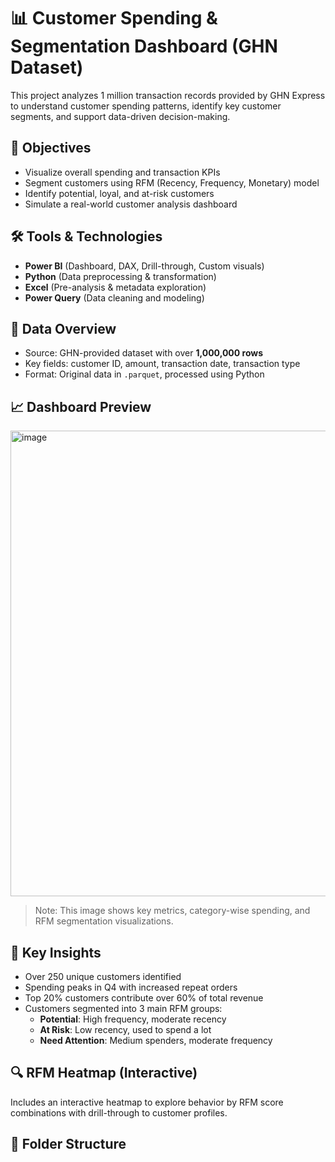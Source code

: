 # 📊 Customer Spending & Segmentation Dashboard (GHN Dataset)

This project analyzes 1 million transaction records provided by GHN Express to understand customer spending patterns, identify key customer segments, and support data-driven decision-making.

## 🚀 Objectives

- Visualize overall spending and transaction KPIs
- Segment customers using RFM (Recency, Frequency, Monetary) model
- Identify potential, loyal, and at-risk customers
- Simulate a real-world customer analysis dashboard

## 🛠️ Tools & Technologies

- **Power BI** (Dashboard, DAX, Drill-through, Custom visuals)
- **Python** (Data preprocessing & transformation)
- **Excel** (Pre-analysis & metadata exploration)
- **Power Query** (Data cleaning and modeling)

## 📂 Data Overview

- Source: GHN-provided dataset with over **1,000,000 rows**
- Key fields: customer ID, amount, transaction date, transaction type
- Format: Original data in `.parquet`, processed using Python

## 📈 Dashboard Preview

<img width="1336" height="745" alt="image" src="https://github.com/user-attachments/assets/b726dbf0-0307-4c7e-a684-9daba58d22b4" />


> Note: This image shows key metrics, category-wise spending, and RFM segmentation visualizations.

## 📌 Key Insights

- Over 250 unique customers identified
- Spending peaks in Q4 with increased repeat orders
- Top 20% customers contribute over 60% of total revenue
- Customers segmented into 3 main RFM groups:
  - **Potential**: High frequency, moderate recency
  - **At Risk**: Low recency, used to spend a lot
  - **Need Attention**: Medium spenders, moderate frequency

## 🔍 RFM Heatmap (Interactive)

Includes an interactive heatmap to explore behavior by RFM score combinations with drill-through to customer profiles.

## 📁 Folder Structure

